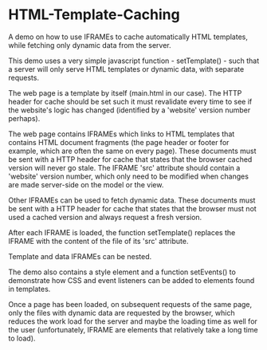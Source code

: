 # HTML-Template-Caching
A demo on how to use IFRAMEs to cache automatically HTML templates, while fetching only dynamic data from the server.

This demo uses a very simple javascript function - setTemplate() - such that a server will only serve HTML templates or dynamic data, with separate requests.

The web page is a template by itself (main.html in our case).  The HTTP header for cache should be set such it must revalidate every time to see if the website's logic has changed (identified by a 'website' version number perhaps).

The web page contains IFRAMEs which links to HTML templates that contains HTML document fragments (the page header or footer for example, which are often the same on every page).  These documents must be sent with a HTTP header for cache that states that the browser cached version will never go stale. The IFRAME 'src' attribute should contain a 'website' version number, which only need to be modified when changes are made server-side on the model or the view.

Other IFRAMEs can be used to fetch dynamic data.  These documents must be sent with a HTTP header for cache that states that the browser must not used a cached version and always request a fresh version.

After each IFRAME is loaded, the function setTemplate() replaces the IFRAME with the content of the file of its 'src' attribute.

Template and data IFRAMEs can be nested.

The demo also contains a style element and a function setEvents() to demonstrate how CSS and event listeners can be added to elements found in templates.

Once a page has been loaded, on subsequent requests of the same page, only the files with dynamic data are requested by the browser, which reduces the work load for the server and maybe the loading time as well for the user (unfortunately, IFRAME are elements that relatively take a long time to load).
